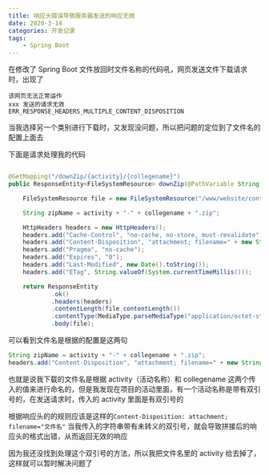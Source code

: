 ```yaml
---
title: 响应头错误导致服务器发送的响应无效
date: 2020-3-14
categories: 开发记录
tags:
    - Spring Boot
---
```


在修改了 Spring Boot 文件放回时文件名称的代码吼，网页发送文件下载请求时，出现了

```Text
该网页无法正常运作
xxx 发送的请求无效
ERR_RESPONSE_HEADERS_MULTIPLE_CONTENT_DISPOSITION
```

当我选择另一个类别进行下载时，又发现没问题，所以把问题的定位到了文件名的配置上面去

<!--more-->

下面是请求处理我的代码

```Java

@GetMapping("/downZip/{activity}/{collegename}")
public ResponseEntity<FileSystemResource> downZip(@PathVariable String activity, @PathVariable String collegename) throws IOException {

    FileSystemResource file = new FileSystemResource("/www/website/contribute/static/" + activity + "/" + collegename + ".zip");

    String zipName = activity + "-" + collegename + ".zip";

    HttpHeaders headers = new HttpHeaders();
    headers.add("Cache-Control", "no-cache, no-store, must-revalidate");
    headers.add("Content-Disposition", "attachment; filename=" + new String(zipName.getBytes(StandardCharsets.UTF_8), StandardCharsets.ISO_8859_1));
    headers.add("Pragma", "no-cache");
    headers.add("Expires", "0");
    headers.add("Last-Modified", new Date().toString());
    headers.add("ETag", String.valueOf(System.currentTimeMillis()));

    return ResponseEntity
            .ok()
            .headers(headers)
            .contentLength(file.contentLength())
            .contentType(MediaType.parseMediaType("application/octet-stream"))
            .body(file);
```

可以看到文件名是根据的配置是这两句

```Java
String zipName = activity + "-" + collegename + ".zip";
headers.add("Content-Disposition", "attachment; filename=" + new String(zipName.getBytes(StandardCharsets.UTF_8), StandardCharsets.ISO_8859_1));
```

也就是说我下载的文件名是根据 activity（活动名称）和 collegename 这两个传入的值来进行命名的，但是我发现在项目的活动里面，有一个活动名称是带有双引号的，在发送请求时，传入的 activity 里面是有双引号的

根据响应头的的规则应该是这样的`Content-Disposition: attachment; filename="文件名"`
当我传入的字符串带有未转义的双引号，就会导致拼接后的响应头的格式出错，从而返回无效的响应

因为我还没找到处理这个双引号的方法，所以我把文件名里的 activity 给去掉了，这样就可以暂时解决问题了
